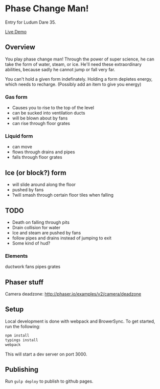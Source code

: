 # Phase Change Man!

Entry for Ludum Dare 35.

[Live Demo](http://mgiambalvo.github.io/ludum35/)

## Overview

You play phase change man! Through the power of super science, he can take the form of
water, steam, or ice. He'll need these extraordinary abilities, because sadly he
cannot jump or fall very far.

You can't hold a given form indefinately. Holding a form depletes energy, which needs to
recharge. (Possibly add an item to give you energy)

### Gas form
- Causes you to rise to the top of the level
- can be sucked into ventilation ducts
- will be blown about by fans
- can rise through floor grates

### Liquid form
- can move
- flows through drains and pipes
- falls through floor grates

## Ice (or block?) form
- will slide around along the floor
- pushed by fans
- ?will smash through certain floor tiles when falling

## TODO
- Death on falling through pits
- Drain collision for water
- Ice and steam are pushed by fans
- follow pipes and drains instead of jumping to exit
- Some kind of hud?

### Elements
ductwork
fans
pipes
grates

## Phaser stuff
Camera deadzone: http://phaser.io/examples/v2/camera/deadzone

## Setup

Local development is done with webpack and BrowerSync. To get started, run the following:

```sh
npm install
typings install
webpack
```

This will start a dev server on port 3000.

## Publishing
Run `gulp deploy` to publish to github pages.
